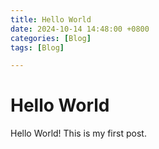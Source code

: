 ```yaml
---
title: Hello World
date: 2024-10-14 14:48:00 +0800
categories: [Blog]
tags: [Blog]

---
```


# Hello World
Hello World! This is my first post.



